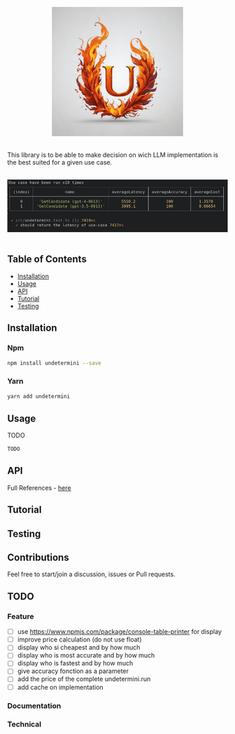 <div align="center">
  <br/>
  <img src="./image/logo.jpg" width="300" />
  <br/>
  <br/>
</div>

This library is to be able to make decision on wich LLM implementation is the best suited for a 
given use case.

<div align="center">
  <br/>
  <img src="./image/time-improvement.jpg" />
  <br/>
  <br/>
</div>


## Table of Contents

- [Installation](#installation)
- [Usage](#usage)
- [API](#api)
- [Tutorial](#tutorial)
- [Testing](#testing)

## Installation

### Npm

```bash
npm install undetermini --save
```

### Yarn

```bash
yarn add undetermini 
```

## Usage

TODO

```typescript
TODO
```


## API

Full References - [here](https://sraleik.github.io/undetermini/)

## Tutorial

<!-- [Create a Command](https://sraleik.github.io/undetermini/pages/tutorial/create-a-command.html) -->

## Testing

## Contributions

Feel free to start/join a discussion, issues or Pull requests.

## TODO

### Feature

- [ ] use https://www.npmjs.com/package/console-table-printer for display 
- [ ] improve price calculation (do not use float) 
- [ ] display who si cheapest and by how much 
- [ ] display who is most accurate and by how much 
- [ ] display who is fastest and by how much 
- [ ] give accuracy fonction as a parameter 
- [ ] add the price of the complete undetermini.run  
- [ ] add cache on implementation 

### Documentation

### Technical
